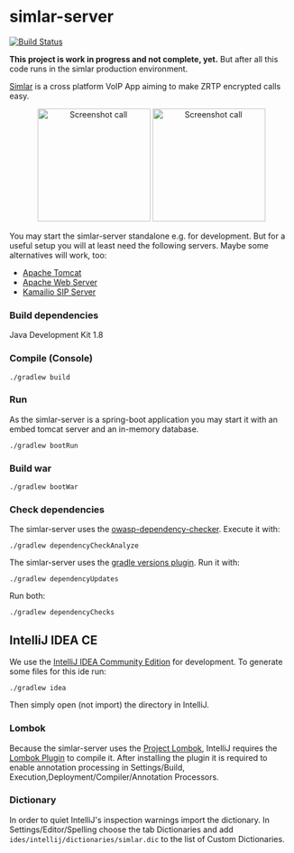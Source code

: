 simlar-server
==============

[![Build Status](https://travis-ci.org/simlar/simlar-server.svg?branch=master)](https://travis-ci.org/simlar/simlar-server)


**This project is work in progress and not complete, yet.**
But after all this code runs in the simlar production environment.


[Simlar](https://www.simlar.org) is a cross platform VoIP App aiming to make ZRTP encrypted calls easy.

<div id="screenshots" align="center">
<img src="https://www.simlar.org/press/screenshots/Android/en/talking-to-so.png" alt="Screenshot call" text-align="center" width="200" margin="15">
<img src="https://www.simlar.org/press/screenshots/iOS/ongoing_call.png" alt="Screenshot call" text-align="center" width="200">
</div>

You may start the simlar-server standalone e.g. for development.
But for a useful setup you will at least need the following servers.
Maybe some alternatives will work, too:
* [Apache Tomcat](https://tomcat.apache.org/)
* [Apache Web Server](https://httpd.apache.org/)
* [Kamailio SIP Server](https://www.kamailio.org/)


### Build dependencies ###
Java Development Kit 1.8

### Compile (Console) ###
```
./gradlew build
```

### Run ###
As the simlar-server is a spring-boot application you may start it with an embed tomcat server and an in-memory database.
```
./gradlew bootRun
```

### Build war ###
```
./gradlew bootWar
```

### Check dependencies ###
The simlar-server uses the [owasp-dependency-checker](https://www.owasp.org/index.php/OWASP_Dependency_Check). Execute it with:
```
./gradlew dependencyCheckAnalyze
```
The simlar-server uses the [gradle versions plugin](https://github.com/ben-manes/gradle-versions-plugin). Run it with:
```
./gradlew dependencyUpdates
```
Run both:
```
./gradlew dependencyChecks
```

## IntelliJ IDEA CE ##
We use the [IntelliJ IDEA Community Edition](https://www.jetbrains.com/idea/) for development.
To generate some files for this ide run:
```
./gradlew idea
```
Then simply open (not import) the directory in IntelliJ.

### Lombok
Because the simlar-server uses the [Project Lombok](https://projectlombok.org/), IntelliJ requires the [Lombok Plugin](https://plugins.jetbrains.com/plugin/6317-lombok-plugin) to compile it.
After installing the plugin it is required to enable annotation processing in Settings/Build, Execution,Deployment/Compiler/Annotation Processors.

### Dictionary ###
In order to quiet IntelliJ's inspection warnings import the dictionary.
In Settings/Editor/Spelling choose the tab Dictionaries and add ```ides/intellij/dictionaries/simlar.dic``` to the list of Custom Dictionaries.

